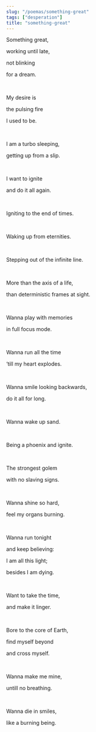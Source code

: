 ```yaml
---
slug: "/poemas/something-great"
tags: ["desperation"]
title: "something-great"
---
```

Something great, 

working until late, 

not blinking 

for a dream.

&nbsp;

My desire is

the pulsing fire 

I used to be.

&nbsp;

I am a turbo sleeping,

getting up from a slip.

&nbsp;

I want to ignite

and do it all again.

&nbsp;

Igniting to the end of times.

&nbsp;

Waking up from eternities.

&nbsp;

Stepping out of the infinite line.

&nbsp;

More than the axis of a life,

than deterministic frames at sight.

&nbsp;

Wanna play with memories

in full focus mode.

&nbsp;

Wanna run all the time

‘till my heart explodes.

&nbsp;

Wanna smile looking backwards,

do it all for long.

&nbsp;

Wanna wake up sand.

&nbsp;

Being a phoenix and ignite.

&nbsp;

The strongest golem

with no slaving signs.

&nbsp;

Wanna shine so hard,

feel my organs burning.

&nbsp;

Wanna run tonight

and keep believing:

I am all this light;

besides I am dying.

&nbsp;

Want to take the time,

and make it linger.

&nbsp;

Bore to the core of Earth,

find myself beyond

and cross myself.

&nbsp;

Wanna make me mine,

untill no breathing.

&nbsp;

Wanna die in smiles,

like a burning being.